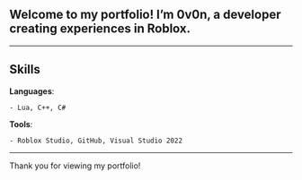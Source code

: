 ## Welcome to my portfolio! I’m 0v0n, a developer creating experiences in Roblox.

---

## Skills

**Languages**:
 
    - Lua, C++, C#
**Tools**:
 
    - Roblox Studio, GitHub, Visual Studio 2022

---

Thank you for viewing my portfolio!

